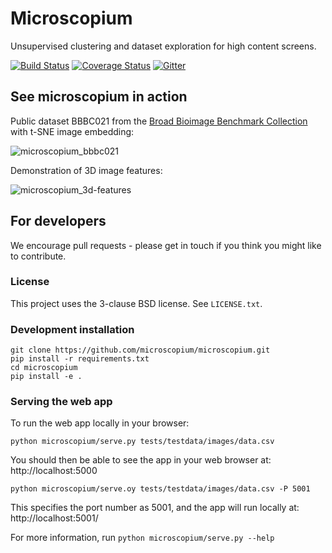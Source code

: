 Microscopium
============

Unsupervised clustering and dataset exploration for high content screens.

[![Build Status](https://travis-ci.org/microscopium/microscopium.svg?branch=master)](https://travis-ci.org/microscopium/microscopium)
[![Coverage Status](https://img.shields.io/coveralls/microscopium/microscopium.svg)](https://coveralls.io/r/microscopium/microscopium?branch=master)
[![Gitter](https://img.shields.io/gitter/room/nwjs/nw.js.svg)](https://gitter.im/microscopium/microscopium?utm_source=badge&utm_medium=badge&utm_campaign=pr-badge)

## See microscopium in action

Public dataset BBBC021 from the [Broad Bioimage Benchmark Collection](https://data.broadinstitute.org/bbbc/BBBC021/) with t-SNE image embedding:

![microscopium_bbbc021](https://user-images.githubusercontent.com/30920819/47265048-999aa300-d56d-11e8-8089-9b075c074b9d.gif)

Demonstration of 3D image features:

![microscopium_3d-features](https://user-images.githubusercontent.com/30920819/47265066-c5b62400-d56d-11e8-92a9-b51ca2975435.gif)


## For developers
We encourage pull requests - please get in touch if you think you might like to contribute.


### License

This project uses the 3-clause BSD license. See `LICENSE.txt`.

### Development installation
```
git clone https://github.com/microscopium/microscopium.git
pip install -r requirements.txt
cd microscopium
pip install -e .
```

### Serving the web app

To run the web app locally in your browser:

`python microscopium/serve.py tests/testdata/images/data.csv`

You should then be able to see the app in your web browser at:
http://localhost:5000

`python microscopium/serve.oy tests/testdata/images/data.csv -P 5001`

This specifies the port number as 5001, and the app will run locally at: http://localhost:5001/

For more information, run `python microscopium/serve.py --help`

